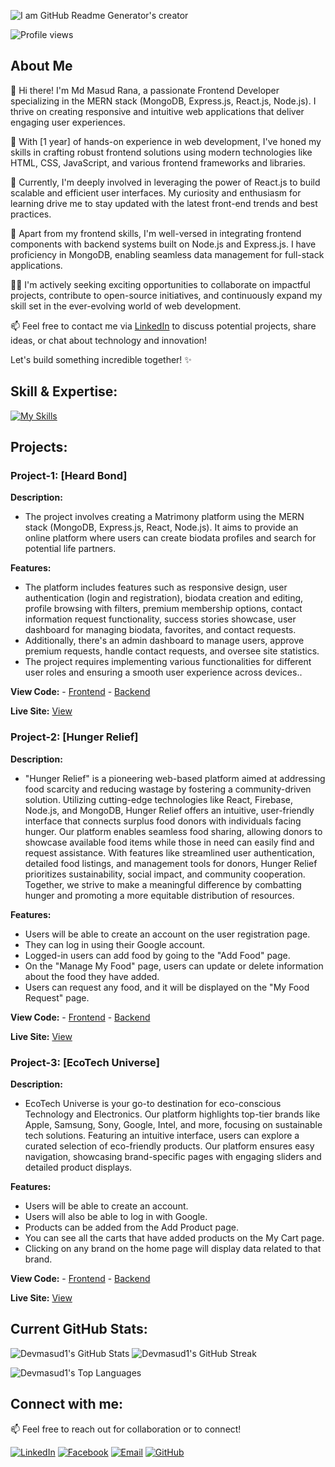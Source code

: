 
![I am GitHub Readme Generator's creator](https://i.ibb.co/16J0jgn/banner.png)

![Profile views](https://komarev.com/ghpvc/?username=devmasud1&label=Profile%20views&color=0e75b6&style=flat)

## About Me

👋 Hi there! I'm Md Masud Rana, a passionate Frontend Developer specializing in the MERN stack (MongoDB, Express.js, React.js, Node.js). I thrive on creating responsive and intuitive web applications that deliver engaging user experiences.

🚀 With [1 year] of hands-on experience in web development, I've honed my skills in crafting robust frontend solutions using modern technologies like HTML, CSS, JavaScript, and various frontend frameworks and libraries.

🌱 Currently, I'm deeply involved in leveraging the power of React.js to build scalable and efficient user interfaces. My curiosity and enthusiasm for learning drive me to stay updated with the latest front-end trends and best practices.

🔨 Apart from my frontend skills, I'm well-versed in integrating frontend components with backend systems built on Node.js and Express.js. I have proficiency in MongoDB, enabling seamless data management for full-stack applications.

👨‍💻 I'm actively seeking exciting opportunities to collaborate on impactful projects, contribute to open-source initiatives, and continuously expand my skill set in the ever-evolving world of web development.

📫 Feel free to contact me via [LinkedIn](https://www.linkedin.com/in/mahmud-a-masud/) to discuss potential projects, share ideas, or chat about technology and innovation!

Let's build something incredible together! ✨


## Skill & Expertise:

[![My Skills](https://skillicons.dev/icons?i=html,css,bootstrap,tailwind,js,react,nodejs,express,mongodb,git,github,figma)](https://skillicons.dev)

## Projects:

### Project-1: [Heard Bond]

 **Description:** 
  - The project involves creating a Matrimony platform using the MERN stack (MongoDB, Express.js, React, Node.js). It aims to provide an online platform where users can create biodata profiles and search for potential life partners.

 **Features:**
  - The platform includes features such as responsive design, user authentication (login and registration), biodata creation and editing, profile browsing with filters, premium membership options, contact information request functionality, success stories showcase, user dashboard for managing biodata, favorites, and contact requests.
 - Additionally, there's an admin dashboard to manage users, approve premium requests, handle contact requests, and oversee site statistics.
 - The project requires implementing various functionalities for different user roles and ensuring a smooth user experience across devices..

 **View Code:** - [Frontend](https://github.com/devmasud1/heart-bond-client)      - [Backend](https://github.com/devmasud1/heart-bond-server)

 **Live Site:** [View](https://heart-bond.web.app/)

### Project-2: [Hunger Relief]

 **Description:** 
  - "Hunger Relief" is a pioneering web-based platform aimed at addressing food scarcity and reducing wastage by fostering a community-driven solution. Utilizing cutting-edge technologies like React, Firebase, Node.js, and MongoDB, Hunger Relief offers an intuitive, user-friendly interface that connects surplus food donors with individuals facing hunger. Our platform enables seamless food sharing, allowing donors to showcase available food items while those in need can easily find and request assistance. With features like streamlined user authentication, detailed food listings, and management tools for donors, Hunger Relief prioritizes sustainability, social impact, and community cooperation. Together, we strive to make a meaningful difference by combatting hunger and promoting a more equitable distribution of resources.

 **Features:**
  - Users will be able to create an account on the user registration page.
 - They can log in using their Google account.
 - Logged-in users can add food by going to the "Add Food" page.
 - On the "Manage My Food" page, users can update or delete information about the food they have added.
 - Users can request any food, and it will be displayed on the "My Food Request" page.

 **View Code:** - [Frontend](https://github.com/devmasud1/hunger-relief-client)      - [Backend](https://github.com/devmasud1/hunger-relief-server)

 **Live Site:** [View](https://faulty-juice.surge.sh/)

### Project-3: [EcoTech Universe]

**Description:** 
  - EcoTech Universe is your go-to destination for eco-conscious Technology and Electronics. Our platform highlights top-tier brands like Apple, Samsung, Sony, Google, Intel, and more, focusing on sustainable tech solutions. Featuring an intuitive interface, users can explore a curated selection of eco-friendly products. Our platform ensures easy navigation, showcasing brand-specific pages with engaging sliders and detailed product displays.

 **Features:**
  - Users will be able to create an account.
  - Users will also be able to log in with Google.
  - Products can be added from the Add Product page.
  - You can see all the carts that have added products on the My Cart page.
  - Clicking on any brand on the home page will display data related to that brand.

 **View Code:** - [Frontend](https://github.com/devmasud1/ecoTech-universe-client)      - [Backend](https://github.com/devmasud1/ecoTech-universe-server)

 **Live Site:** [View](https://eco-tech-universe.web.app/)  


## Current GitHub Stats:

![Devmasud1's GitHub Stats](https://github-readme-stats.vercel.app/api/?username=devmasud1&show_icons=true&locale=en) ![Devmasud1's GitHub Streak](https://github-readme-streak-stats.herokuapp.com/?user=devmasud1)

![Devmasud1's Top Languages](https://github-readme-stats.vercel.app/api/top-langs/?username=devmasud1&show_icons=true&locale=en&layout=compact)

 


## Connect with me:

📫 Feel free to reach out for collaboration or to connect!

[![LinkedIn](https://img.shields.io/badge/LinkedIn-Connect-blue?style=flat&logo=linkedin&labelColor=blue)](https://www.linkedin.com/in/mahmud-a-masud/)
[![Facebook](https://img.shields.io/badge/Facebook-Follow-blue?style=flat&logo=facebook&labelColor=blue)](https://www.facebook.com/dev.masud1)
[![Email](https://img.shields.io/badge/Email-Send%20a%20message-red?style=flat&logo=gmail&labelColor=red)](mailto:mahamud.al.masud@gmail.com)
[![GitHub](https://img.shields.io/badge/GitHub-Follow-181717?style=flat&logo=github&labelColor=181717)](https://github.com/devmasud1)


